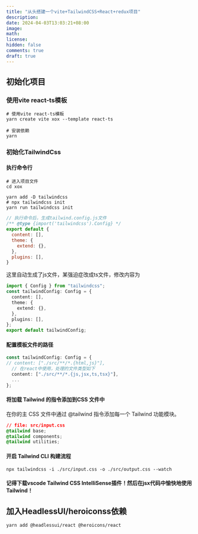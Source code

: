 ```yaml
---
title: "从头搭建一个vite+TailwindCSS+React+redux项目"
description: 
date: 2024-04-03T13:03:21+08:00
image: 
math: 
license: 
hidden: false
comments: true
draft: true
---
```


## 初始化项目

### 使用vite react-ts模板

```shell
# 使用vite react-ts模板
yarn create vite xox --template react-ts

# 安装依赖
yarn
```

### 初始化TailwindCss

#### 执行命令行

```shell
# 进入项目文件
cd xox

yarn add -D tailwindcss
# npx tailwindcss init
yarn run tailwindcss init

```

```js
// 执行命令后，生成tailwind.config.js文件
/** @type {import('tailwindcss').Config} */
export default {
  content: [],
  theme: {
    extend: {},
  },
  plugins: [],
}
```

这里自动生成了js文件，某强迫症改成ts文件，修改内容为

```ts
import { Config } from "tailwindcss";
const tailwindConfig: Config = {
  content: [],
  theme: {
    extend: {},
  },
  plugins: [],
};
export default tailwindConfig;

```

#### 配置模板文件的路径

```ts
const tailwindConfig: Config = {
// content: ["./src/**/*.{html,js}"],
  // 在react中使用，处理的文件类型如下
  content: ["./src/**/*.{js,jsx,ts,tsx}"],
  ...
};
```

#### 将加载 Tailwind 的指令添加到CSS 文件中

在你的主 CSS 文件中通过 @tailwind 指令添加每一个 Tailwind 功能模块。

```css:src/input.css
// file: src/input.css
@tailwind base;
@tailwind components;
@tailwind utilities;
```

#### 开启 Tailwind CLI 构建流程

```shell
npx tailwindcss -i ./src/input.css -o ./src/output.css --watch
```

#### 记得下载vscode Tailwind CSS IntelliSense插件！然后在jsx代码中愉快地使用Tailwind！



## 加入HeadlessUI/heroiconss依赖

```shell
yarn add @headlessui/react @heroicons/react
```